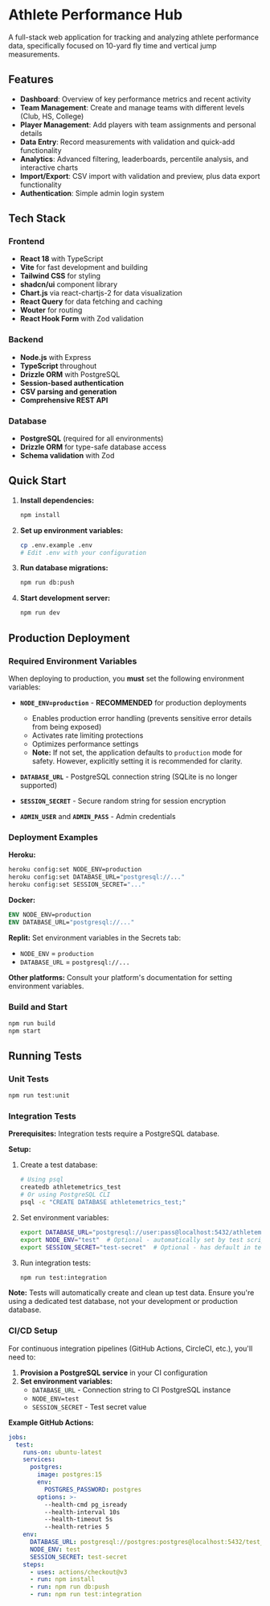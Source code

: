 # Athlete Performance Hub

A full-stack web application for tracking and analyzing athlete performance data, specifically focused on 10-yard fly time and vertical jump measurements.

## Features

- **Dashboard**: Overview of key performance metrics and recent activity
- **Team Management**: Create and manage teams with different levels (Club, HS, College)
- **Player Management**: Add players with team assignments and personal details
- **Data Entry**: Record measurements with validation and quick-add functionality
- **Analytics**: Advanced filtering, leaderboards, percentile analysis, and interactive charts
- **Import/Export**: CSV import with validation and preview, plus data export functionality
- **Authentication**: Simple admin login system

## Tech Stack

### Frontend
- **React 18** with TypeScript
- **Vite** for fast development and building
- **Tailwind CSS** for styling
- **shadcn/ui** component library
- **Chart.js** via react-chartjs-2 for data visualization
- **React Query** for data fetching and caching
- **Wouter** for routing
- **React Hook Form** with Zod validation

### Backend
- **Node.js** with Express
- **TypeScript** throughout
- **Drizzle ORM** with PostgreSQL
- **Session-based authentication**
- **CSV parsing and generation**
- **Comprehensive REST API**

### Database
- **PostgreSQL** (required for all environments)
- **Drizzle ORM** for type-safe database access
- **Schema validation** with Zod

## Quick Start

1. **Install dependencies:**
   ```bash
   npm install
   ```

2. **Set up environment variables:**
   ```bash
   cp .env.example .env
   # Edit .env with your configuration
   ```

3. **Run database migrations:**
   ```bash
   npm run db:push
   ```

4. **Start development server:**
   ```bash
   npm run dev
   ```

## Production Deployment

### Required Environment Variables

When deploying to production, you **must** set the following environment variables:

- **`NODE_ENV=production`** - **RECOMMENDED** for production deployments
  - Enables production error handling (prevents sensitive error details from being exposed)
  - Activates rate limiting protections
  - Optimizes performance settings
  - **Note:** If not set, the application defaults to `production` mode for safety. However, explicitly setting it is recommended for clarity.

- **`DATABASE_URL`** - PostgreSQL connection string (SQLite is no longer supported)
- **`SESSION_SECRET`** - Secure random string for session encryption
- **`ADMIN_USER`** and **`ADMIN_PASS`** - Admin credentials

### Deployment Examples

**Heroku:**
```bash
heroku config:set NODE_ENV=production
heroku config:set DATABASE_URL="postgresql://..."
heroku config:set SESSION_SECRET="..."
```

**Docker:**
```dockerfile
ENV NODE_ENV=production
ENV DATABASE_URL="postgresql://..."
```

**Replit:**
Set environment variables in the Secrets tab:
- `NODE_ENV` = `production`
- `DATABASE_URL` = `postgresql://...`

**Other platforms:** Consult your platform's documentation for setting environment variables.

### Build and Start

```bash
npm run build
npm start
```

## Running Tests

### Unit Tests
```bash
npm run test:unit
```

### Integration Tests

**Prerequisites:** Integration tests require a PostgreSQL database.

**Setup:**
1. Create a test database:
   ```bash
   # Using psql
   createdb athletemetrics_test
   # Or using PostgreSQL CLI
   psql -c "CREATE DATABASE athletemetrics_test;"
   ```

2. Set environment variables:
   ```bash
   export DATABASE_URL="postgresql://user:pass@localhost:5432/athletemetrics_test"
   export NODE_ENV="test"  # Optional - automatically set by test scripts
   export SESSION_SECRET="test-secret"  # Optional - has default in test setup
   ```

3. Run integration tests:
   ```bash
   npm run test:integration
   ```

**Note:** Tests will automatically create and clean up test data. Ensure you're using a dedicated test database, not your development or production database.

### CI/CD Setup

For continuous integration pipelines (GitHub Actions, CircleCI, etc.), you'll need to:

1. **Provision a PostgreSQL service** in your CI configuration
2. **Set environment variables:**
   - `DATABASE_URL` - Connection string to CI PostgreSQL instance
   - `NODE_ENV=test`
   - `SESSION_SECRET` - Test secret value

**Example GitHub Actions:**
```yaml
jobs:
  test:
    runs-on: ubuntu-latest
    services:
      postgres:
        image: postgres:15
        env:
          POSTGRES_PASSWORD: postgres
        options: >-
          --health-cmd pg_isready
          --health-interval 10s
          --health-timeout 5s
          --health-retries 5
    env:
      DATABASE_URL: postgresql://postgres:postgres@localhost:5432/test_db
      NODE_ENV: test
      SESSION_SECRET: test-secret
    steps:
      - uses: actions/checkout@v3
      - run: npm install
      - run: npm run db:push
      - run: npm run test:integration
```
